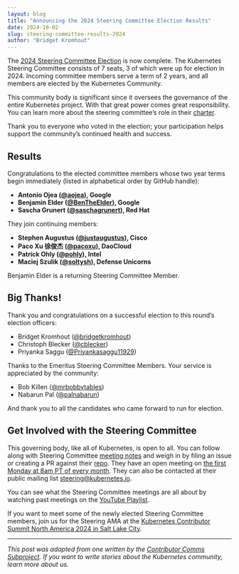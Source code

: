 ```yaml
---
layout: blog
title: "Announcing the 2024 Steering Committee Election Results"
date: 2024-10-02
slug: steering-committee-results-2024
author: "Bridget Kromhout"
---
```


The [2024 Steering Committee Election](https://github.com/kubernetes/community/tree/master/events/elections/2024) is now complete. The Kubernetes Steering Committee consists of 7 seats, 3 of which were up for election in 2024. Incoming committee members serve a term of 2 years, and all members are elected by the Kubernetes Community.

This community body is significant since it oversees the governance of the entire Kubernetes project. With that great power comes great responsibility. You can learn more about the steering committee’s role in their [charter](https://github.com/kubernetes/steering/blob/master/charter.md).

Thank you to everyone who voted in the election; your participation helps support the community’s continued health and success.

## Results

Congratulations to the elected committee members whose two year terms begin immediately (listed in alphabetical order by GitHub handle):

* **Antonio Ojea ([@aojea](https://github.com/aojea)), Google**
* **Benjamin Elder ([@BenTheElder](https://github.com/bentheelder)), Google**
* **Sascha Grunert ([@saschagrunert](https://github.com/saschagrunert)), Red Hat**

They join continuing members:

* **Stephen Augustus ([@justaugustus](https://github.com/justaugustus)), Cisco**
* **Paco Xu 徐俊杰 ([@pacoxu](https://github.com/pacoxu)), DaoCloud**
* **Patrick Ohly ([@pohly](https://github.com/pohly)), Intel**
* **Maciej Szulik ([@soltysh](https://github.com/soltysh)), Defense Unicorns**

Benjamin Elder is a returning Steering Committee Member.

## Big Thanks!

Thank you and congratulations on a successful election to this round’s election officers:

* Bridget Kromhout ([@bridgetkromhout](https://github.com/bridgetkromhout))
* Christoph Blecker ([@cblecker](https://github.com/cblecker))
* Priyanka Saggu ([@Priyankasaggu11929](https://github.com/Priyankasaggu11929))


Thanks to the Emeritus Steering Committee Members. Your service is appreciated by the community:

* Bob Killen ([@mrbobbytables](https://github.com/mrbobbytables))
* Nabarun Pal ([@palnabarun](https://github.com/palnabarun))


And thank you to all the candidates who came forward to run for election.

## Get Involved with the Steering Committee

This governing body, like all of Kubernetes, is open to all. You can follow along with Steering Committee [meeting notes](https://bit.ly/k8s-steering-wd) and weigh in by filing an issue or creating a PR against their [repo](https://github.com/kubernetes/steering). They have an open meeting on [the first Monday at 8am PT of every month](https://github.com/kubernetes/steering). They can also be contacted at their public mailing list steering@kubernetes.io.

You can see what the Steering Committee meetings are all about by watching past meetings on the [YouTube Playlist](https://www.youtube.com/playlist?list=PL69nYSiGNLP1yP1B_nd9-drjoxp0Q14qM).

If you want to meet some of the newly elected Steering Committee members, join us for the Steering AMA at the [Kubernetes Contributor Summit North America 2024 in Salt Lake City](https://www.kubernetes.dev/events/2024/kcsna/schedule/#steering-ama).

---

_This post was adapted from one written by the [Contributor Comms Subproject](https://github.com/kubernetes/community/tree/master/communication/contributor-comms). If you want to write stories about the Kubernetes community, learn more about us._
